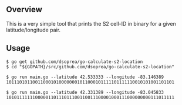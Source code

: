 ## Overview

This is a very simple tool that prints the S2 cell-ID in binary for a given latitude/longitude pair.


## Usage

```
$ go get github.com/dsoprea/go-calculate-s2-location
$ cd "${GOPATH}/src/github.com/dsoprea/go-calculate-s2-location"

$ go run main.go --latitude 42.533333 --longitude -83.146389
1011101011001100010100000001011000101111101111110010101001101101

$ go run main.go --latitude 42.331389 --longitude -83.045833
1010111111100000110111011100110011100001000111000000000111011111
```
